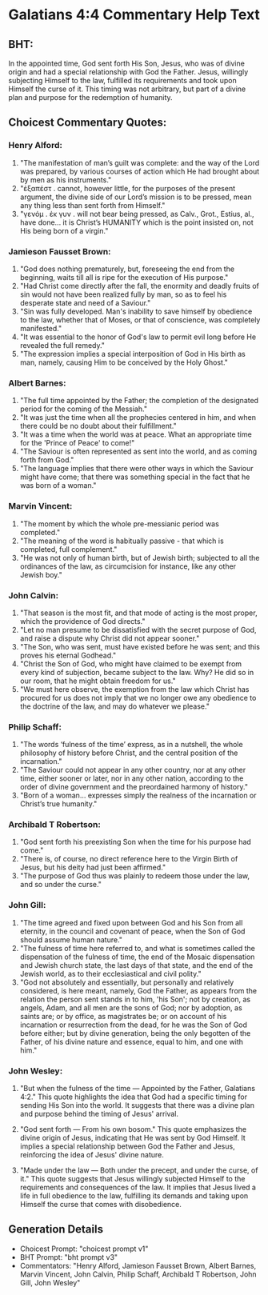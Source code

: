 # Galatians 4:4 Commentary Help Text

## BHT:
In the appointed time, God sent forth His Son, Jesus, who was of divine origin and had a special relationship with God the Father. Jesus, willingly subjecting Himself to the law, fulfilled its requirements and took upon Himself the curse of it. This timing was not arbitrary, but part of a divine plan and purpose for the redemption of humanity.

## Choicest Commentary Quotes:
### Henry Alford:
1. "The manifestation of man’s guilt was complete: and the way of the Lord was prepared, by various courses of action which He had brought about by men as his instruments."
2. "ἐξαπέστ  . cannot, however little, for the purposes of the present argument, the divine side of our Lord’s mission is to be pressed, mean any thing less than  sent forth from Himself."
3. "γενόμ  .   ἐκ γυν  . will not bear being pressed, as Calv., Grot., Estius, al., have done... it is Christ’s HUMANITY which is the point insisted on, not His being born of a virgin."

### Jamieson Fausset Brown:
1. "God does nothing prematurely, but, foreseeing the end from the beginning, waits till all is ripe for the execution of His purpose."
2. "Had Christ come directly after the fall, the enormity and deadly fruits of sin would not have been realized fully by man, so as to feel his desperate state and need of a Saviour."
3. "Sin was fully developed. Man's inability to save himself by obedience to the law, whether that of Moses, or that of conscience, was completely manifested."
4. "It was essential to the honor of God's law to permit evil long before He revealed the full remedy."
5. "The expression implies a special interposition of God in His birth as man, namely, causing Him to be conceived by the Holy Ghost."

### Albert Barnes:
1. "The full time appointed by the Father; the completion of the designated period for the coming of the Messiah."
2. "It was just the time when all the prophecies centered in him, and when there could be no doubt about their fulfillment."
3. "It was a time when the world was at peace. What an appropriate time for the 'Prince of Peace' to come!"
4. "The Saviour is often represented as sent into the world, and as coming forth from God."
5. "The language implies that there were other ways in which the Saviour might have come; that there was something special in the fact that he was born of a woman."

### Marvin Vincent:
1. "The moment by which the whole pre-messianic period was completed."
2. "The meaning of the word is habitually passive - that which is completed, full complement."
3. "He was not only of human birth, but of Jewish birth; subjected to all the ordinances of the law, as circumcision for instance, like any other Jewish boy."

### John Calvin:
1. "That season is the most fit, and that mode of acting is the most proper, which the providence of God directs."
2. "Let no man presume to be dissatisfied with the secret purpose of God, and raise a dispute why Christ did not appear sooner."
3. "The Son, who was sent, must have existed before he was sent; and this proves his eternal Godhead."
4. "Christ the Son of God, who might have claimed to be exempt from every kind of subjection, became subject to the law. Why? He did so in our room, that he might obtain freedom for us."
5. "We must here observe, the exemption from the law which Christ has procured for us does not imply that we no longer owe any obedience to the doctrine of the law, and may do whatever we please."

### Philip Schaff:
1. "The words ‘fulness of the time’ express, as in a nutshell, the whole philosophy of history before Christ, and the central position of the incarnation."
2. "The Saviour could not appear in any other country, nor at any other time, either sooner or later, nor in any other nation, according to the order of divine government and the preordained harmony of history."
3. "Born of a woman... expresses simply the realness of the incarnation or Christ’s true humanity."

### Archibald T Robertson:
1. "God sent forth his preexisting Son when the time for his purpose had come." 
2. "There is, of course, no direct reference here to the Virgin Birth of Jesus, but his deity had just been affirmed."
3. "The purpose of God thus was plainly to redeem those under the law, and so under the curse."

### John Gill:
1. "The time agreed and fixed upon between God and his Son from all eternity, in the council and covenant of peace, when the Son of God should assume human nature."
2. "The fulness of time here referred to, and what is sometimes called the dispensation of the fulness of time, the end of the Mosaic dispensation and Jewish church state, the last days of that state, and the end of the Jewish world, as to their ecclesiastical and civil polity."
3. "God not absolutely and essentially, but personally and relatively considered, is here meant, namely, God the Father, as appears from the relation the person sent stands in to him, 'his Son'; not by creation, as angels, Adam, and all men are the sons of God; nor by adoption, as saints are; or by office, as magistrates be; or on account of his incarnation or resurrection from the dead, for he was the Son of God before either; but by divine generation, being the only begotten of the Father, of his divine nature and essence, equal to him, and one with him."

### John Wesley:
1. "But when the fulness of the time — Appointed by the Father, Galatians 4:2." 
This quote highlights the idea that God had a specific timing for sending His Son into the world. It suggests that there was a divine plan and purpose behind the timing of Jesus' arrival.

2. "God sent forth — From his own bosom."
This quote emphasizes the divine origin of Jesus, indicating that He was sent by God Himself. It implies a special relationship between God the Father and Jesus, reinforcing the idea of Jesus' divine nature.

3. "Made under the law — Both under the precept, and under the curse, of it."
This quote suggests that Jesus willingly subjected Himself to the requirements and consequences of the law. It implies that Jesus lived a life in full obedience to the law, fulfilling its demands and taking upon Himself the curse that comes with disobedience.


## Generation Details
- Choicest Prompt: "choicest prompt v1"
- BHT Prompt: "bht prompt v3"
- Commentators: "Henry Alford, Jamieson Fausset Brown, Albert Barnes, Marvin Vincent, John Calvin, Philip Schaff, Archibald T Robertson, John Gill, John Wesley"
